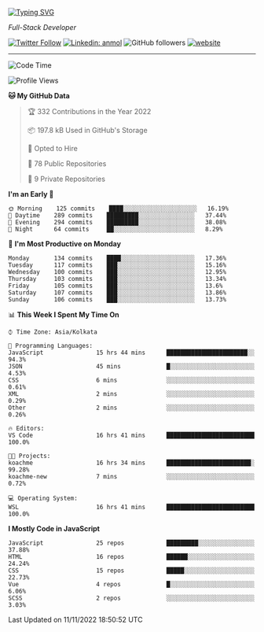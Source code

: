[![Typing SVG](https://readme-typing-svg.herokuapp.com?lines=HI%2C+I'm+Tonal;I'm+a+Full+Stack+Developer)](https://git.io/typing-svg)

<p><em>Full-Stack Developer</em></p>

[![Twitter Follow](https://img.shields.io/twitter/follow/tonalmathew?style=flat)](https://twitter.com/intent/follow?screen_name=tonalmathew)
[![Linkedin: anmol](https://img.shields.io/badge/tonal-mathew?style=flat-square&logo=Linkedin&logoColor=white&link=https://www.linkedin.com/in/tonal-mathew/)](https://www.linkedin.com/in/tonal-mathew/)
![GitHub followers](https://img.shields.io/github/followers/tonalmathew?label=Follow&style=social)
[![website](https://img.shields.io/badge/Website-46a2f1.svg?&style=flat-square&logo=Google-Chrome&logoColor=white&link=http://tonalmathew.github.io/)](http://tonalmathew.github.io/)

---
<!--START_SECTION:waka-->
![Code Time](http://img.shields.io/badge/Code%20Time-814%20hrs%2010%20mins-blue)

![Profile Views](http://img.shields.io/badge/Profile%20Views-0-blue)

**🐱 My GitHub Data** 

> 🏆 332 Contributions in the Year 2022
 > 
> 📦 197.8 kB Used in GitHub's Storage 
 > 
> 💼 Opted to Hire
 > 
> 📜 78 Public Repositories 
 > 
> 🔑 9 Private Repositories  
 > 
**I'm an Early 🐤** 

```text
🌞 Morning    125 commits    ████░░░░░░░░░░░░░░░░░░░░░   16.19% 
🌆 Daytime    289 commits    █████████░░░░░░░░░░░░░░░░   37.44% 
🌃 Evening    294 commits    █████████░░░░░░░░░░░░░░░░   38.08% 
🌙 Night      64 commits     ██░░░░░░░░░░░░░░░░░░░░░░░   8.29%

```
📅 **I'm Most Productive on Monday** 

```text
Monday       134 commits    ████░░░░░░░░░░░░░░░░░░░░░   17.36% 
Tuesday      117 commits    ███░░░░░░░░░░░░░░░░░░░░░░   15.16% 
Wednesday    100 commits    ███░░░░░░░░░░░░░░░░░░░░░░   12.95% 
Thursday     103 commits    ███░░░░░░░░░░░░░░░░░░░░░░   13.34% 
Friday       105 commits    ███░░░░░░░░░░░░░░░░░░░░░░   13.6% 
Saturday     107 commits    ███░░░░░░░░░░░░░░░░░░░░░░   13.86% 
Sunday       106 commits    ███░░░░░░░░░░░░░░░░░░░░░░   13.73%

```


📊 **This Week I Spent My Time On** 

```text
⌚︎ Time Zone: Asia/Kolkata

💬 Programming Languages: 
JavaScript               15 hrs 44 mins      ███████████████████████░░   94.3% 
JSON                     45 mins             █░░░░░░░░░░░░░░░░░░░░░░░░   4.53% 
CSS                      6 mins              ░░░░░░░░░░░░░░░░░░░░░░░░░   0.61% 
XML                      2 mins              ░░░░░░░░░░░░░░░░░░░░░░░░░   0.29% 
Other                    2 mins              ░░░░░░░░░░░░░░░░░░░░░░░░░   0.26%

🔥 Editors: 
VS Code                  16 hrs 41 mins      █████████████████████████   100.0%

🐱‍💻 Projects: 
koachme                  16 hrs 34 mins      ████████████████████████░   99.28% 
koachme-new              7 mins              ░░░░░░░░░░░░░░░░░░░░░░░░░   0.72%

💻 Operating System: 
WSL                      16 hrs 41 mins      █████████████████████████   100.0%

```

**I Mostly Code in JavaScript** 

```text
JavaScript               25 repos            █████████░░░░░░░░░░░░░░░░   37.88% 
HTML                     16 repos            ██████░░░░░░░░░░░░░░░░░░░   24.24% 
CSS                      15 repos            █████░░░░░░░░░░░░░░░░░░░░   22.73% 
Vue                      4 repos             █░░░░░░░░░░░░░░░░░░░░░░░░   6.06% 
SCSS                     2 repos             ░░░░░░░░░░░░░░░░░░░░░░░░░   3.03%

```



 Last Updated on 11/11/2022 18:50:52 UTC
<!--END_SECTION:waka-->
